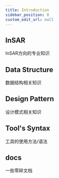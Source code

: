 ```yaml
---
title: Introduction
sidebar_position: 0
custom_edit_url: null
---
```


## InSAR

InSAR方向的专业知识

## Data Structure

数据结构相关知识

## Design Pattern

设计模式相关知识

## Tool's Syntax

工具的使用方法/语法

## docs

一些零碎文档
